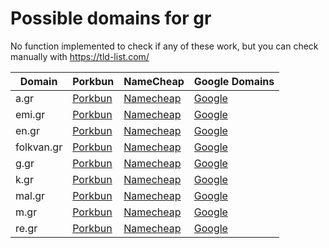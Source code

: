 # Possible domains for gr

No function implemented to check if any of these work, but you can check manually with https://tld-list.com/

| Domain | Porkbun | NameCheap | Google Domains |
|---|---|---|---|
| a.gr | [Porkbun](https://porkbun.com/checkout/search?prb=e814663da1&tlds=&idnLanguage=&search=search&q=a.gr) | [Namecheap](https://www.namecheap.com/domains/registration/results/?domain=a.gr) | [Google](https://domains.google.com/registrar/search?searchTerm=a.gr) |
| emi.gr | [Porkbun](https://porkbun.com/checkout/search?prb=e814663da1&tlds=&idnLanguage=&search=search&q=emi.gr) | [Namecheap](https://www.namecheap.com/domains/registration/results/?domain=emi.gr) | [Google](https://domains.google.com/registrar/search?searchTerm=emi.gr) |
| en.gr | [Porkbun](https://porkbun.com/checkout/search?prb=e814663da1&tlds=&idnLanguage=&search=search&q=en.gr) | [Namecheap](https://www.namecheap.com/domains/registration/results/?domain=en.gr) | [Google](https://domains.google.com/registrar/search?searchTerm=en.gr) |
| folkvan.gr | [Porkbun](https://porkbun.com/checkout/search?prb=e814663da1&tlds=&idnLanguage=&search=search&q=folkvan.gr) | [Namecheap](https://www.namecheap.com/domains/registration/results/?domain=folkvan.gr) | [Google](https://domains.google.com/registrar/search?searchTerm=folkvan.gr) |
| g.gr | [Porkbun](https://porkbun.com/checkout/search?prb=e814663da1&tlds=&idnLanguage=&search=search&q=g.gr) | [Namecheap](https://www.namecheap.com/domains/registration/results/?domain=g.gr) | [Google](https://domains.google.com/registrar/search?searchTerm=g.gr) |
| k.gr | [Porkbun](https://porkbun.com/checkout/search?prb=e814663da1&tlds=&idnLanguage=&search=search&q=k.gr) | [Namecheap](https://www.namecheap.com/domains/registration/results/?domain=k.gr) | [Google](https://domains.google.com/registrar/search?searchTerm=k.gr) |
| mal.gr | [Porkbun](https://porkbun.com/checkout/search?prb=e814663da1&tlds=&idnLanguage=&search=search&q=mal.gr) | [Namecheap](https://www.namecheap.com/domains/registration/results/?domain=mal.gr) | [Google](https://domains.google.com/registrar/search?searchTerm=mal.gr) |
| m.gr | [Porkbun](https://porkbun.com/checkout/search?prb=e814663da1&tlds=&idnLanguage=&search=search&q=m.gr) | [Namecheap](https://www.namecheap.com/domains/registration/results/?domain=m.gr) | [Google](https://domains.google.com/registrar/search?searchTerm=m.gr) |
| re.gr | [Porkbun](https://porkbun.com/checkout/search?prb=e814663da1&tlds=&idnLanguage=&search=search&q=re.gr) | [Namecheap](https://www.namecheap.com/domains/registration/results/?domain=re.gr) | [Google](https://domains.google.com/registrar/search?searchTerm=re.gr) |
